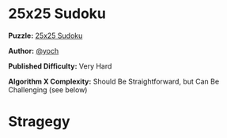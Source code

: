 # 25x25 Sudoku

__Puzzle:__ [25x25 Sudoku](https://www.codingame.com/training/expert/25x25-sudoku)

__Author:__ [@yoch](https://www.codingame.com/profile/14a6f9fb972f723d06789c969370ff2e7411725)

__Published Difficulty:__ Very Hard

__Algorithm X Complexity:__ Should Be Straightforward, but Can Be Challenging (see below)

# Stragegy

